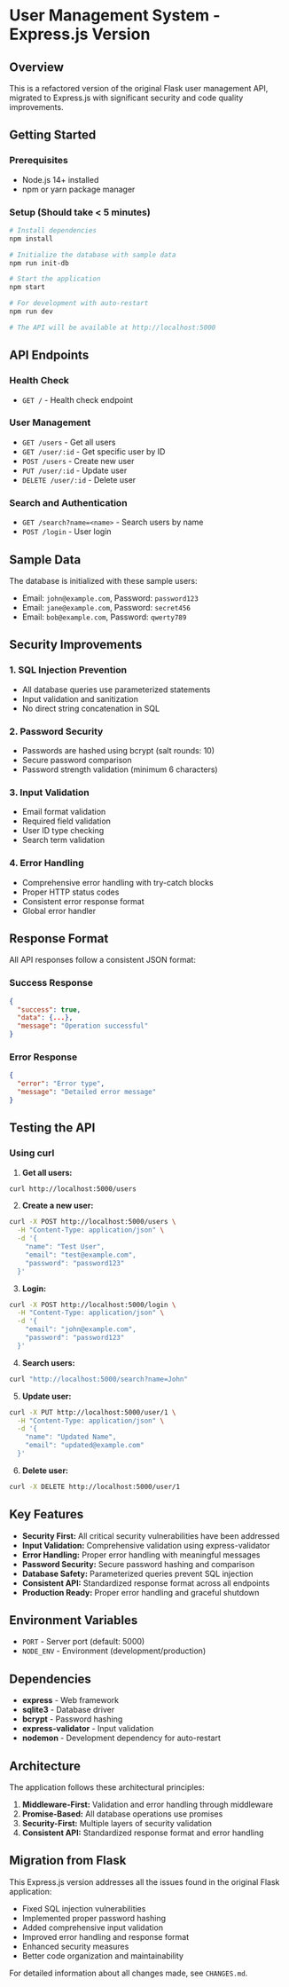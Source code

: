 # User Management System - Express.js Version

## Overview
This is a refactored version of the original Flask user management API, migrated to Express.js with significant security and code quality improvements.

## Getting Started

### Prerequisites
- Node.js 14+ installed
- npm or yarn package manager

### Setup (Should take < 5 minutes)
```bash
# Install dependencies
npm install

# Initialize the database with sample data
npm run init-db

# Start the application
npm start

# For development with auto-restart
npm run dev

# The API will be available at http://localhost:5000
```

## API Endpoints

### Health Check
- `GET /` - Health check endpoint

### User Management
- `GET /users` - Get all users
- `GET /user/:id` - Get specific user by ID
- `POST /users` - Create new user
- `PUT /user/:id` - Update user
- `DELETE /user/:id` - Delete user

### Search and Authentication
- `GET /search?name=<name>` - Search users by name
- `POST /login` - User login

## Sample Data
The database is initialized with these sample users:
- Email: `john@example.com`, Password: `password123`
- Email: `jane@example.com`, Password: `secret456`
- Email: `bob@example.com`, Password: `qwerty789`

## Security Improvements

### 1. SQL Injection Prevention
- All database queries use parameterized statements
- Input validation and sanitization
- No direct string concatenation in SQL

### 2. Password Security
- Passwords are hashed using bcrypt (salt rounds: 10)
- Secure password comparison
- Password strength validation (minimum 6 characters)

### 3. Input Validation
- Email format validation
- Required field validation
- User ID type checking
- Search term validation

### 4. Error Handling
- Comprehensive error handling with try-catch blocks
- Proper HTTP status codes
- Consistent error response format
- Global error handler

## Response Format

All API responses follow a consistent JSON format:

### Success Response
```json
{
  "success": true,
  "data": {...},
  "message": "Operation successful"
}
```

### Error Response
```json
{
  "error": "Error type",
  "message": "Detailed error message"
}
```

## Testing the API

### Using curl

1. **Get all users:**
```bash
curl http://localhost:5000/users
```

2. **Create a new user:**
```bash
curl -X POST http://localhost:5000/users \
  -H "Content-Type: application/json" \
  -d '{
    "name": "Test User",
    "email": "test@example.com",
    "password": "password123"
  }'
```

3. **Login:**
```bash
curl -X POST http://localhost:5000/login \
  -H "Content-Type: application/json" \
  -d '{
    "email": "john@example.com",
    "password": "password123"
  }'
```

4. **Search users:**
```bash
curl "http://localhost:5000/search?name=John"
```

5. **Update user:**
```bash
curl -X PUT http://localhost:5000/user/1 \
  -H "Content-Type: application/json" \
  -d '{
    "name": "Updated Name",
    "email": "updated@example.com"
  }'
```

6. **Delete user:**
```bash
curl -X DELETE http://localhost:5000/user/1
```

## Key Features

- **Security First:** All critical security vulnerabilities have been addressed
- **Input Validation:** Comprehensive validation using express-validator
- **Error Handling:** Proper error handling with meaningful messages
- **Password Security:** Secure password hashing and comparison
- **Database Safety:** Parameterized queries prevent SQL injection
- **Consistent API:** Standardized response format across all endpoints
- **Production Ready:** Proper error handling and graceful shutdown

## Environment Variables

- `PORT` - Server port (default: 5000)
- `NODE_ENV` - Environment (development/production)

## Dependencies

- **express** - Web framework
- **sqlite3** - Database driver
- **bcrypt** - Password hashing
- **express-validator** - Input validation
- **nodemon** - Development dependency for auto-restart

## Architecture

The application follows these architectural principles:

1. **Middleware-First:** Validation and error handling through middleware
2. **Promise-Based:** All database operations use promises
3. **Security-First:** Multiple layers of security validation
4. **Consistent API:** Standardized response format and error handling

## Migration from Flask

This Express.js version addresses all the issues found in the original Flask application:

- Fixed SQL injection vulnerabilities
- Implemented proper password hashing
- Added comprehensive input validation
- Improved error handling and response format
- Enhanced security measures
- Better code organization and maintainability

For detailed information about all changes made, see `CHANGES.md`. 